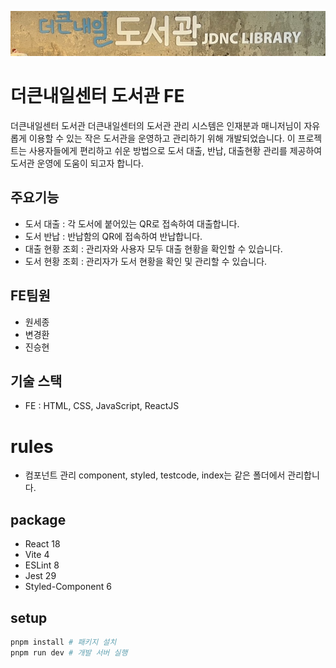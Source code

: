 ![JDNC LIBRARY](./src/assets/images/readmeLogo.jpeg)
# 더큰내일센터 도서관 FE
더큰내일센터 도서관 
 더큰내일센터의 도서관 관리 시스템은 인재분과 매니저님이 자유롭게 이용할 수 있는 작은 도서관을 운영하고 관리하기 위해 개발되었습니다. 이 프로젝트는 사용자들에게 편리하고 쉬운 방법으로 도서 대출, 반납, 대출현황 관리를 제공하여 도서관 운영에 도움이 되고자 합니다.

## 주요기능 
- 도서 대출 : 각 도서에 붙어있는 QR로 접속하여 대출합니다.
- 도서 반납 : 반납함의 QR에 접속하여 반납합니다.
- 대출 현황 조회 : 관리자와 사용자 모두 대출 현황을 확인할 수 있습니다.
- 도서 현황 조회 : 관리자가 도서 현황을 확인 및 관리할 수 있습니다.

## FE팀원
- 원세종
- 변경환
- 진승현

## 기술 스택 
- FE : HTML, CSS, JavaScript, ReactJS

# rules 
- 컴포넌트 관리
component, styled, testcode, index는 같은 폴더에서 관리합니다.

## package

- React 18
- Vite 4
- ESLint 8
- Jest 29
- Styled-Component 6

## setup

```bash
pnpm install # 패키지 설치
pnpm run dev # 개발 서버 실행
```
